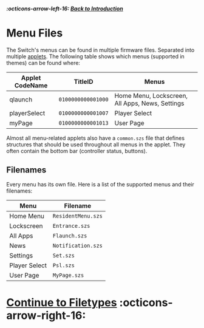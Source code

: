##### :octicons-arrow-left-16: [Back to Introduction](index.md)

# Menu Files

The Switch's menus can be found in multiple firmware files. Separated into multiple [applets](../definitions.md#applet). The following table shows which menus (supported in themes) can be found where:

| Applet CodeName | TitleID            | Menus                                           |
| --------------- | ------------------ | ----------------------------------------------- |
| qlaunch         | `0100000000001000` | Home Menu, Lockscreen, All Apps, News, Settings |
| playerSelect    | `0100000000001007` | Player Select                                   |
| myPage          | `0100000000001013` | User Page                                       |

Almost all menu-related applets also have a `common.szs` file that defines structures that should be used throughout all menus in the applet. They often contain the bottom bar (controller status, buttons).

## Filenames

Every menu has its own file. Here is a list of the supported menus and their filenames:

| Menu          | Filename           |
| ------------- | ------------------ |
| Home Menu     | `ResidentMenu.szs` |
| Lockscreen    | `Entrance.szs`     |
| All Apps      | `Flaunch.szs`      |
| News          | `Notification.szs` |
| Settings      | `Set.szs`          |
| Player Select | `Psl.szs`          |
| User Page     | `MyPage.szs`       |

# [Continue to Filetypes](filetypes.md) :octicons-arrow-right-16:
